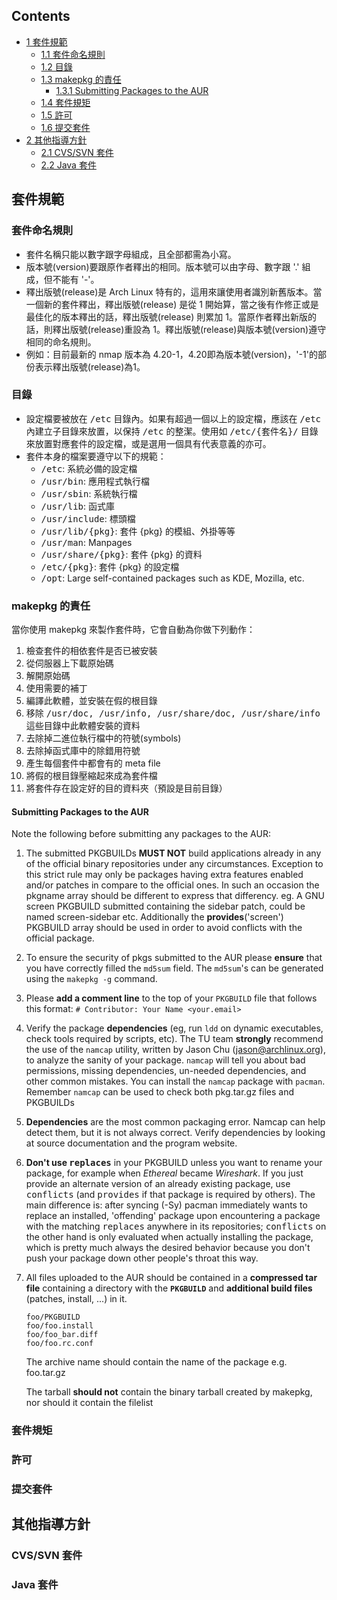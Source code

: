 ## Contents

*   [1 套件規範](#套件規範)
    *   [1.1 套件命名規則](#套件命名規則)
    *   [1.2 目錄](#目錄)
    *   [1.3 makepkg 的責任](#makepkg_的責任)
        *   [1.3.1 Submitting Packages to the AUR](#Submitting_Packages_to_the_AUR)
    *   [1.4 套件規矩](#套件規矩)
    *   [1.5 許可](#許可)
    *   [1.6 提交套件](#提交套件)
*   [2 其他指導方針](#其他指導方針)
    *   [2.1 CVS/SVN 套件](#CVS/SVN_套件)
    *   [2.2 Java 套件](#Java_套件)

## 套件規範

### 套件命名規則

*   套件名稱只能以數字跟字母組成，且全部都需為小寫。
*   版本號(version)要跟原作者釋出的相同。版本號可以由字母、數字跟 '.' 組成，但不能有 '-'。
*   釋出版號(release)是 Arch Linux 特有的，這用來讓使用者識別新舊版本。當一個新的套件釋出，釋出版號(release) 是從 1 開始算，當之後有作修正或是最佳化的版本釋出的話，釋出版號(release) 則累加 1。當原作者釋出新版的話，則釋出版號(release)重設為 1。釋出版號(release)與版本號(version)遵守相同的命名規則。
*   例如：目前最新的 nmap 版本為 4.20-1，4.20即為版本號(version)，'-1'的部份表示釋出版號(release)為1。

### 目錄

*   設定檔要被放在 <tt>/etc</tt> 目錄內。如果有超過一個以上的設定檔，應該在 <tt>/etc</tt> 內建立子目錄來放置，以保持 <tt>/etc</tt> 的整潔。使用如 <tt>/etc/{套件名}/</tt> 目錄來放置對應套件的設定檔，或是選用一個具有代表意義的亦可。
*   套件本身的檔案要遵守以下的規範：
    *   <tt>/etc</tt>: 系統必備的設定檔
    *   <tt>/usr/bin</tt>: 應用程式執行檔
    *   <tt>/usr/sbin</tt>: 系統執行檔
    *   <tt>/usr/lib</tt>: 函式庫
    *   <tt>/usr/include</tt>: 標頭檔
    *   <tt>/usr/lib/{pkg}</tt>: 套件 {pkg} 的模組、外掛等等
    *   <tt>/usr/man</tt>: Manpages
    *   <tt>/usr/share/{pkg}</tt>: 套件 {pkg} 的資料
    *   <tt>/etc/{pkg}</tt>: 套件 {pkg} 的設定檔
    *   <tt>/opt</tt>: Large self-contained packages such as KDE, Mozilla, etc.

### makepkg 的責任

當你使用 makepkg 來製作套件時，它會自動為你做下列動作：

1.  檢查套件的相依套件是否已被安裝
2.  從伺服器上下載原始碼
3.  解開原始碼
4.  使用需要的補丁
5.  編譯此軟體，並安裝在假的根目錄
6.  移除 <tt>/usr/doc, /usr/info, /usr/share/doc, /usr/share/info</tt> 這些目錄中此軟體安裝的資料
7.  去除掉二進位執行檔中的符號(symbols)
8.  去除掉函式庫中的除錯用符號
9.  產生每個套件中都會有的 meta file
10.  將假的根目錄壓縮起來成為套件檔
11.  將套件存在設定好的目的資料夾（預設是目前目錄）

#### Submitting Packages to the AUR

Note the following before submitting any packages to the AUR:

1.  The submitted PKGBUILDs **MUST NOT** build applications already in any of the official binary repositories under any circumstances. Exception to this strict rule may only be packages having extra features enabled and/or patches in compare to the official ones. In such an occasion the pkgname array should be different to express that differency. eg. A GNU screen PKGBUILD submitted containing the sidebar patch, could be named screen-sidebar etc. Additionally the **provides**('screen') PKGBUILD array should be used in order to avoid conflicts with the official package.
2.  To ensure the security of pkgs submitted to the AUR please **ensure** that you have correctly filled the `md5sum` field. The `md5sum`'s can be generated using the `makepkg -g` command.
3.  Please **add a comment line** to the top of your `PKGBUILD` file that follows this format: `# Contributor: Your Name <your.email>` 
4.  Verify the package **dependencies** (eg, run `ldd` on dynamic executables, check tools required by scripts, etc). The TU team **strongly** recommend the use of the `namcap` utility, written by Jason Chu (jason@archlinux.org), to analyze the sanity of your package. `namcap` will tell you about bad permissions, missing dependencies, un-needed dependencies, and other common mistakes. You can install the `namcap` package with `pacman`. Remember `namcap` can be used to check both pkg.tar.gz files and PKGBUILDs
5.  **Dependencies** are the most common packaging error. Namcap can help detect them, but it is not always correct. Verify dependencies by looking at source documentation and the program website.
6.  **Don't use <tt>replaces</tt>** in your PKGBUILD unless you want to rename your package, for example when *Ethereal* became *Wireshark*. If you just provide an alternate version of an already existing package, use <tt>conflicts</tt> (and <tt>provides</tt> if that package is required by others). The main difference is: after syncing (-Sy) pacman immediately wants to replace an installed, 'offending' package upon encountering a package with the matching <tt>replaces</tt> anywhere in its repositories; <tt>conflicts</tt> on the other hand is only evaluated when actually installing the package, which is pretty much always the desired behavior because you don't push your package down other people's throat this way.
7.  All files uploaded to the AUR should be contained in a **compressed tar file** containing a directory with the **`PKGBUILD`** and **additional build files** (patches, install, ...) in it.
    ```
    foo/PKGBUILD
    foo/foo.install
    foo/foo_bar.diff
    foo/foo.rc.conf
    ```

    The archive name should contain the name of the package e.g. foo.tar.gz

    The tarball **should not** contain the binary tarball created by makepkg, nor should it contain the filelist

### 套件規矩

### 許可

### 提交套件

## 其他指導方針

### CVS/SVN 套件

### Java 套件